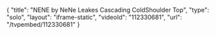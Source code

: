 {
    "title": "NENE by NeNe Leakes Cascading ColdShoulder Top",
    "type": "solo",
    "layout": "iframe-static",
    "videoId": "112330681",
    "url": "\/tvpembed\/112330681"
}